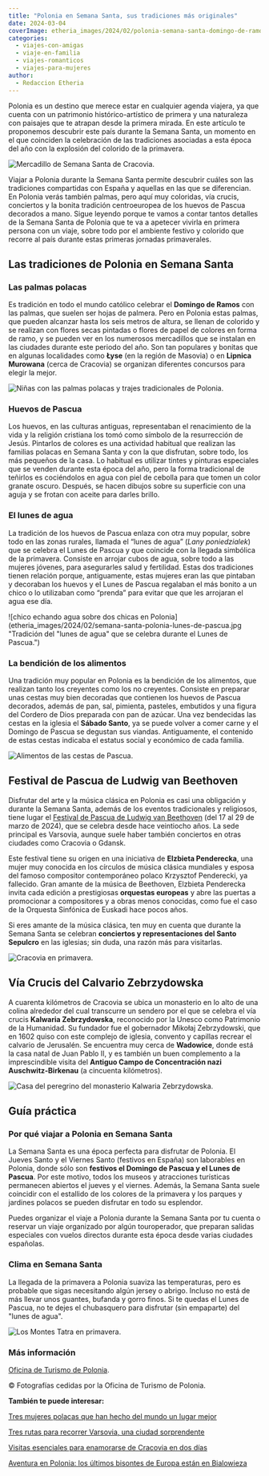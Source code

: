 ```yaml
---
title: "Polonia en Semana Santa, sus tradiciones más originales"
date: 2024-03-04
coverImage: etheria_images/2024/02/polonia-semana-santa-domingo-de-ramos-ninas.jpg
categories: 
  - viajes-con-amigas
  - viaje-en-familia
  - viajes-romanticos
  - viajes-para-mujeres
author: 
  - Redaccion Etheria
---
```


Polonia es un destino que merece estar en cualquier agenda viajera, ya que cuenta con un 
patrimonio histórico-artístico de primera y una naturaleza con paisajes que te atrapan 
desde la primera mirada. En este artículo te proponemos descubrir este país durante la 
Semana Santa, un momento en el que coinciden la celebración de las tradiciones asociadas 
a esta época del año con la explosión del colorido de la primavera. 

![Mercadillo de Semana Santa de Cracovia.](etheria_images/2024/02/Cracovia-mercadillo-semana-santa.jpg "Mercadillo de Semana Santa de Cracovia.")

Viajar a Polonia durante la Semana Santa permite descubrir cuáles son las tradiciones 
compartidas con España y aquellas en las que se diferencian. En Polonia verás también 
palmas, pero aquí muy coloridas, vía crucis, conciertos y la bonita tradición 
centroeuropea de los huevos de Pascua decorados a mano. Sigue leyendo porque te vamos a 
contar tantos detalles de la Semana Santa de Polonia que te va a apetecer vivirla en 
primera persona con un viaje, sobre todo por el ambiente festivo y colorido que recorre 
al país durante estas primeras jornadas primaverales. 

## Las tradiciones de Polonia en Semana Santa

### Las palmas polacas

Es tradición en todo el mundo católico celebrar el **Domingo de Ramos** con las palmas, 
que suelen ser hojas de palmera. Pero en Polonia estas palmas, que pueden alcanzar hasta 
los seis metros de altura, se llenan de colorido y se realizan con flores secas pintadas 
o flores de papel de colores en forma de ramo, y se pueden ver en los numerosos 
mercadillos que se instalan en las ciudades durante este periodo del año. Son tan 
populares y bonitas que en algunas localidades como **Łyse** (en la región de Masovia) o 
en **Lipnica Murowana** (cerca de Cracovia) se organizan diferentes concursos para 
elegir la mejor. 

![Niñas con las palmas polacas y trajes tradicionales de Polonia.](etheria_images/2024/02/polonia-semana-santa-domingo-de-ramos-ninas.jpg "Niñas con las palmas polacas y trajes tradicionales de Polonia.")

### Huevos de Pascua

Los huevos, en las culturas antiguas, representaban el renacimiento de la vida y la 
religión cristiana los tomó como símbolo de la resurrección de Jesús. Pintarlos de 
colores es una actividad habitual que realizan las familias polacas en Semana Santa y 
con la que disfrutan, sobre todo, los más pequeños de la casa. Lo habitual es utilizar 
tintes y pinturas especiales que se venden durante esta época del año, pero la forma 
tradicional de teñirlos es cociéndolos en agua con piel de cebolla para que tomen un 
color granate oscuro. Después, se hacen dibujos sobre su superficie con una aguja y se 
frotan con aceite para darles brillo. 

### El lunes de agua

La tradición de los huevos de Pascua enlaza con otra muy popular, sobre todo en las 
zonas rurales, llamada el “lunes de agua” (_Lany poniedzialek_) que se celebra el Lunes 
de Pascua y que coincide con la llegada simbólica de la primavera. Consiste en arrojar 
cubos de agua, sobre todo a las mujeres jóvenes, para asegurarles salud y fertilidad. 
Estas dos tradiciones tienen relación porque, antiguamente, estas mujeres eran las que 
pintaban y decoraban los huevos y el Lunes de Pascua regalaban el más bonito a un chico 
o lo utilizaban como “prenda” para evitar que que les arrojaran el agua ese día. 

![chico echando agua sobre dos chicas en Polonia](etheria_images/2024/02/semana-santa-polonia-lunes-de-pascua.jpg "Tradición del "lunes de agua" que se celebra durante el Lunes de Pascua.")

### La bendición de los alimentos

Una tradición muy popular en Polonia es la bendición de los alimentos, que realizan 
tanto los creyentes como los no creyentes. Consiste en preparar unas cestas muy bien 
decoradas que contienen los huevos de Pascua decorados, además de pan, sal, pimienta, 
pasteles, embutidos y una figura del Cordero de Dios preparada con pan de azúcar. Una 
vez bendecidas las cestas en la iglesia el **Sábado Santo**, ya se puede volver a comer 
carne y el Domingo de Pascua se degustan sus viandas. Antiguamente, el contenido de 
estas cestas indicaba el estatus social y económico de cada familia. 

![Alimentos de las cestas de Pascua.](etheria_images/2024/02/semana-santa-polonia-dulces-tipicos-de-Pascua.jpg "Alimentos de las cestas de Pascua.")

## Festival de Pascua de Ludwig van Beethoven

Disfrutar del arte y la música clásica en Polonia es casi una obligación y durante la 
Semana Santa, además de los eventos tradicionales y religiosos, tiene lugar el [Festival 
de Pascua de Ludwig van Beethoven](http://beethoven.org.pl/festiwal/en/) (del 17 al 29 
de marzo de 2024), que se celebra desde hace veintiocho años. La sede principal es 
Varsovia, aunque suele haber también conciertos en otras ciudades como Cracovia o 
Gdansk. 

Este festival tiene su origen en una iniciativa de **Elzbieta Penderecka**, una mujer 
muy conocida en los círculos de música clásica mundiales y esposa del famoso compositor 
contemporáneo polaco Krzysztof Penderecki, ya fallecido. Gran amante de la música de 
Beethoven, Elzbieta Penderecka invita cada edición a prestigiosas **orquestas europeas** 
y abre las puertas a promocionar a compositores y a obras menos conocidas, como fue el 
caso de la Orquesta Sinfónica de Euskadi hace pocos años. 

Si eres amante de la música clásica, ten muy en cuenta que durante la Semana Santa se 
celebran **conciertos y representaciones del Santo Sepulcro** en las iglesias; sin duda, 
una razón más para visitarlas. 

![Cracovia en primavera.](etheria_images/2024/02/cracovia-primavera-castillo-wawel.jpg "Cracovia en primavera.")

## Vía Crucis del Calvario Zebrzydowska

A cuarenta kilómetros de Cracovia se ubica un monasterio en lo alto de una colina 
alrededor del cual transcurre un sendero por el que se celebra el vía crucis **Kalwaria 
Zebrzydowska**, reconocido por la Unesco como Patrimonio de la Humanidad. Su fundador 
fue el gobernador Mikołaj Zebrzydowski, que en 1602 quiso con este complejo de iglesia, 
convento y capillas recrear el calvario de Jerusalén. Se encuentra muy cerca de 
**Wadowice**, donde está la casa natal de Juan Pablo II, y es también un buen 
complemento a la imprescindible visita del **Antiguo Campo de Concentración nazi 
Auschwitz-Birkenau** (a cincuenta kilómetros). 

![Casa del peregrino del monasterio Kalwaria Zebrzydowska.](etheria_images/2024/02/semana-santa-polonia-Kalwiaria-Zebrzydowska.jpg "Casa del peregrino del monasterio Kalwaria Zebrzydowska.")

## Guía práctica 

### Por qué viajar a Polonia en Semana Santa

La Semana Santa es una época perfecta para disfrutar de Polonia. El Jueves Santo y el 
Viernes Santo (festivos en España) son laborables en Polonia, donde sólo son **festivos 
el Domingo de Pascua y el Lunes de Pascua**. Por este motivo, todos los museos y 
atracciones turísticas permanecen abiertos el jueves y el viernes. Además, la Semana 
Santa suele coincidir con el estallido de los colores de la primavera y los parques y 
jardines polacos se pueden disfrutar en todo su esplendor. 

Puedes organizar el viaje a Polonia durante la Semana Santa por tu cuenta o reservar un 
viaje organizado por algún touroperador, que preparan salidas especiales con vuelos 
directos durante esta época desde varias ciudades españolas. 

### Clima en Semana Santa

La llegada de la primavera a Polonia suaviza las temperaturas, pero es probable que 
sigas necesitando algún jersey o abrigo. Incluso no está de más llevar unos guantes, 
bufanda y gorro finos. Si te quedas el Lunes de Pascua, no te dejes el chubasquero para 
disfrutar (sin empaparte) del "lunes de agua". 

![Los Montes Tatra en primavera.](etheria_images/2024/02/polonia-Montes-Tatra-en-primavera.jpg "Los Montes Tatra en primavera.")

### Más información

[Oficina de Turismo de Polonia](https://www.oficinaturismopolonia.com/). 

© Fotografías cedidas por la Oficina de Turismo de Polonia. 

**También te puede interesar:** 

[Tres mujeres polacas que han hecho del mundo un lugar 
mejor](https://etheriamagazine.com/2023/03/08/mujeres-polacas-fama-universal/) 

[Tres rutas para recorrer Varsovia, una ciudad 
sorprendente](https://etheriamagazine.com/2021/03/05/que-ver-en-varsovia-en-tres-rutas-originales/) 

[Visitas esenciales para enamorarse de Cracovia en dos 
días](https://etheriamagazine.com/2018/07/23/viaje-fin-de-semana-con-amigas-en-cracovia/) 

[Aventura en Polonia: los últimos bisontes de Europa están en 
Bialowieza](https://etheriamagazine.com/2019/01/30/que-ver-parque-bialowieza-polonia/)
